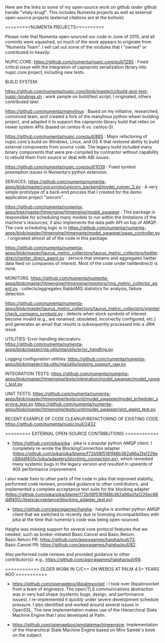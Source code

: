 Here are the links to some of my open-source work on github under github handle "vitaly-krugl". This includes Numenta projects as well as external open-source projects (external citations are at the bottom)

=========NUMENTA PROJECTS==========

Please note that Numenta open-sourced our code in June of 2015, and all commits were squashed, so much of the work appears to originate from "Numenta Team". I will call out some of the modules that I "owned" or contributed to heavily:

NUPIC.CORE:
https://github.com/numenta/nupic.core/pull/1285 : Fixed critical issue with the integration of capnproto serialization library into nupic.core project, including new tests.

BUILD SYSTEM:

https://github.com/numenta/nupic.core/blob/master/ci/build-and-test-nupic-bindings.sh : work sample on build/test script; I originated, others contributed later.

https://github.com/numenta/manylinux : Based on my initiative, researched, convinced team, and created a fork of the manylinux python wheel-building project, and adapted it to support the capnproto library build that relies on newer system APIs (based on centos-6 vs. centos-5).

https://github.com/numenta/nupic.core/pull/885 : Major refactoring of nupic.core's build on Windows, Linux, and OS X that restored ability to build external components from source code. The legacy build included many binary components that were pre-compiled by contractor without capability to rebuild them from source or deal with ABI issues.

https://github.com/numenta/nupic.core/pull/1039 : Fixed symbol preemption issues in Numenta's python extension.


SERVICES:
https://github.com/numenta/numenta-apps/blob/master/unicorn/py/unicorn_backend/model_runner_2.py : A very simple prototype of a back-end process that I created for the demo application project "unicorn".

https://github.com/numenta/numenta-apps/tree/master/htmengine/htmengine/model_swapper : This package is responsible for scheduling many models to run within the limitations of the machine's resources; it also implements the data path API on top of AMQP. The core scheduling logic is in https://github.com/numenta/numenta-apps/blob/master/htmengine/htmengine/model_swapper/swap_controller.py. I originated almost all of the code in this package.

https://github.com/numenta/numenta-apps/blob/master/taurus_metric_collectors/taurus_metric_collectors/twitterdirect/twitter_direct_agent.py : service that streams and aggregates twitter data feed on companies of interest. Most of the code under twitterdirect/ is mine.

MONITORS:
https://github.com/numenta/numenta-apps/blob/master/htmengine/htmengine/monitors/rmq_metric_collector_agent.py : collects/aggregates RabbitMQ statistics for analysis, failure detection.

https://github.com/numenta/numenta-apps/blob/master/taurus_metric_collectors/taurus_metric_collectors/xignite/check_company_symbols.py : detects when stock symbols of interest become invalid (e.g., are renamed, obsoleted, incorrectly configured, etc.) and generates an email that results is subsequently processed into a JIRA issue.

UTILITIES:
Error-handling decorators: https://github.com/numenta/numenta-apps/blob/master/nta.utils/nta/utils/error_handling.py

Logging configuration utilities: https://github.com/numenta/numenta-apps/blob/master/nta.utils/nta/utils/logging_support_raw.py

INTEGRATION TESTS:
https://github.com/numenta/numenta-apps/blob/master/htmengine/tests/integration/model_swapper/model_runner_test.py

UNIT TESTS:
https://github.com/numenta/numenta-apps/blob/master/htmengine/tests/unit/model_swapper/model_scheduler_service_test.py
https://github.com/numenta/numenta-apps/blob/master/htmengine/tests/unit/model_swapper/slot_agent_test.py

RECENT EXAMPLE OF CODE CLEANUP/REFACTORING OF EXISTING CODE: https://github.com/numenta/nupic/pull/2432
    

========= EXTERNAL OPEN-SOURCE CONTRIBUTIONS ============

* https://github.com/pika/pika : pika is a popular python AMQP client. I completely re-wrote the BlockingConnection adapter (https://github.com/pika/pika/blame/f72b58f5181f48b362a86a2fa1226ec88ddf400c/pika/adapters/blocking_connection.py), which remedied many systemic bugs in the legacy version and resulted in upwards of 40X performance improvement. 

I also made fixes to other parts of the code in pika that improved stability, performed code reviews, provided guidance to other contributors, and implemented a complete acceptance test suite for the blocking adapter (https://github.com/pika/pika/blame/f72b58f5181f48b362a86a2fa1226ec88ddf400c/tests/acceptance/blocking_adapter_test.py)

* https://github.com/agoragames/haigha : haigha is another python AMQP client that we switched to recently due to licensing incompatibilities with pika at the time that numenta's code was being open-sourced. 

Haigha was missing support for several core protocol features that we needed, such as broker-initiated Basic.Cancel and Basic.Return. Basic.Return PR: https://github.com/agoragames/haigha/pull/73. Basic.Cancel PR: https://github.com/agoragames/haigha/pull/82. 

Also performed code reviews and provided guidance to other contributor(s): e.g., https://github.com/agoragames/haigha/pull/69.


============ OLDER WORK IN C/C++ ON WEBOS AT PALM 4.5+ YEARS AGO ===========
* https://github.com/openwebos/libpalmsocket : I took over libpalmsocket from a team of engineers. The open/TLS communications abstraction was in very bad shape (systemic bugs, design, and performance issues). I re-implemented it quickly under severe development schedule pressure. I also identified and worked around several issues in OpenSSL.  The new implementation makes use of the Hierarchical State Machine Engine that I also developed at Palm.

* https://github.com/openwebos/pmstatemachineengine: Implementation of the Hierarchical State Machine Engine based on Miro Samek's book on the subject.
